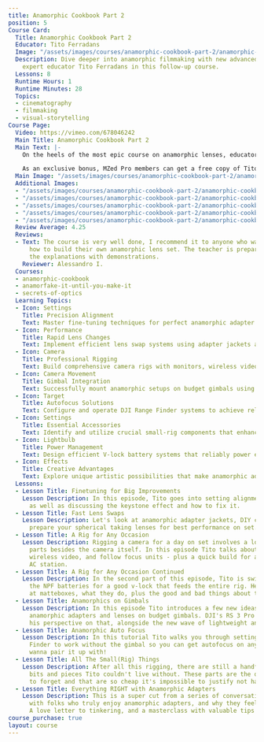 ```yaml
---
title: Anamorphic Cookbook Part 2
position: 5
Course Card:
  Title: Anamorphic Cookbook Part 2
  Educator: Tito Ferradans
  Image: "/assets/images/courses/anamorphic-cookbook-part-2/anamorphic-cookbook-part-2.jpg"
  Description: Dive deeper into anamorphic filmmaking with new advanced lessons from
    expert educator Tito Ferradans in this follow-up course.
  Lessons: 8
  Runtime Hours: 1
  Runtime Minutes: 28
  Topics:
  - cinematography
  - filmmaking
  - visual-storytelling
Course Page:
  Video: https://vimeo.com/678046242
  Main Title: Anamorphic Cookbook Part 2
  Main Text: |-
    On the heels of the most epic course on anamorphic lenses, educator Tito Ferradans is back with brand new lessons in Anamorphic Cookbook Part 2.

    As an exclusive bonus, MZed Pro members can get a free copy of Tito Ferradans' "Anamorphic on a Budget" ebook with Member Discounts.
  Main Image: "/assets/images/courses/anamorphic-cookbook-part-2/anamorphic-cookbook-part-2-1.jpg"
  Additional Images:
  - "/assets/images/courses/anamorphic-cookbook-part-2/anamorphic-cookbook-part-2-2.jpg"
  - "/assets/images/courses/anamorphic-cookbook-part-2/anamorphic-cookbook-part-2-3.jpg"
  - "/assets/images/courses/anamorphic-cookbook-part-2/anamorphic-cookbook-part-2-4.jpg"
  - "/assets/images/courses/anamorphic-cookbook-part-2/anamorphic-cookbook-part-2-5.jpg"
  - "/assets/images/courses/anamorphic-cookbook-part-2/anamorphic-cookbook-part-2-6.jpg"
  Review Average: 4.25
  Reviews:
  - Text: The course is very well done, I recommend it to anyone who wants to learn
      how to build their own anamorphic lens set. The teacher is prepared and supports
      the explanations with demonstrations.
    Reviewer: Alessandro I.
  Courses:
  - anamorphic-cookbook
  - anamorfake-it-until-you-make-it
  - secrets-of-optics
  Learning Topics:
  - Icon: Settings
    Title: Precision Alignment
    Text: Master fine-tuning techniques for perfect anamorphic adapter alignment and eliminate keystone distortion effects.
  - Icon: Performance
    Title: Rapid Lens Changes
    Text: Implement efficient lens swap systems using adapter jackets and DIY clamps for seamless on-set workflows.
  - Icon: Camera
    Title: Professional Rigging
    Text: Build comprehensive camera rigs with monitors, wireless video, and follow focus units for any shooting scenario.
  - Icon: Camera Movement
    Title: Gimbal Integration
    Text: Successfully mount anamorphic setups on budget gimbals using lightweight adapters and proper balancing techniques.
  - Icon: Target
    Title: Autofocus Solutions
    Text: Configure and operate DJI Range Finder systems to achieve reliable autofocus with anamorphic adapter combinations.
  - Icon: Settings
    Title: Essential Accessories
    Text: Identify and utilize crucial small-rig components that enhance anamorphic workflows without breaking the budget.
  - Icon: Lightbulb
    Title: Power Management
    Text: Design efficient V-lock battery systems that reliably power entire anamorphic camera rigs throughout long shoots.
  - Icon: Effects
    Title: Creative Advantages
    Text: Explore unique artistic possibilities that make anamorphic adapters a valuable creative tool despite their challenges.
  Lessons:
  - Lesson Title: Finetuning for Big Improvements
    Lesson Description: In this episode, Tito goes into setting alignment for good,
      as well as discussing the keystone effect and how to fix it.
  - Lesson Title: Fast Lens Swaps
    Lesson Description: Let's look at anamorphic adapter jackets, DIY clamps, and
      prepare your spherical taking lenses for best performance on set.
  - Lesson Title: A Rig for Any Occasion
    Lesson Description: Rigging a camera for a day on set involves a lot of extra
      parts besides the camera itself. In this episode Tito talks about monitors,
      wireless video, and follow focus units - plus a quick build for a remote 1st
      AC station.
  - Lesson Title: A Rig for Any Occasion Continued
    Lesson Description: In the second part of this episode, Tito is switching all
      the NPF batteries for a good v-lock that feeds the entire rig. He's also looking
      at matteboxes, what they do, plus the good and bad things about them.
  - Lesson Title: Anamorphics on Gimbals
    Lesson Description: In this episode Tito introduces a few new ideas about using
      anamorphic adapters and lenses on budget gimbals. DJI's RS 3 Pro has changed
      his perspective on that, alongside the new wave of lightweight anamorphics
  - Lesson Title: Anamorphic Auto Focus
    Lesson Description: In this tutorial Tito walks you through setting up DJI's Range
      Finder to work without the gimbal so you can get autofocus on any lens you might
      wanna pair it up with!
  - Lesson Title: All The Small(Rig) Things
    Lesson Description: After all this rigging, there are still a handful of small
      bits and pieces Tito couldn't live without. These parts are the ones we tend
      to forget and that are so cheap it's impossible to justify not having them.
  - Lesson Title: Everything RIGHT with Anamorphic Adapters
    Lesson Description: This is a super cut from a series of conversations Tito had
      with folks who truly enjoy anamorphic adapters, and why they feel that way!
      A love letter to tinkering, and a masterclass with valuable tips and tricks.
course_purchase: true
layout: course
---
```


